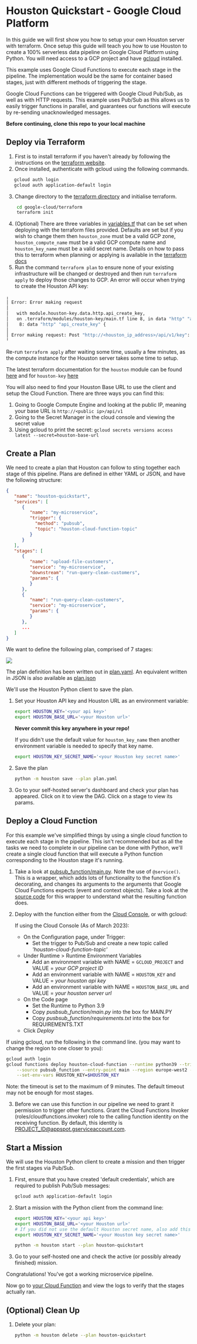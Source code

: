 
# Houston Quickstart - Google Cloud Platform
In this guide we will first show you how to setup your own Houston server with terraform. Once setup this guide will 
teach you how to use Houston to create a 100% serverless data pipeline on Google Cloud Platform using Python. You will 
need access to a GCP project and have [gcloud](https://cloud.google.com/sdk/install) installed.

This example uses Google Cloud Functions to execute each stage in the pipeline. The implementation would be the same for 
container based stages, just with different methods of triggering the stage.

Google Cloud Functions can be triggered with Google Cloud Pub/Sub, as well as with HTTP requests. This example uses 
Pub/Sub as this allows us to easily trigger functions in parallel, and guarantees our functions will execute by 
re-sending unacknowledged messages.

**Before continuing, clone this repo to your local machine**

## Deploy via Terraform

1. First is to install terraform if you haven't already by following the instructions on the 
[terraform website](https://developer.hashicorp.com/terraform/tutorials/gcp-get-started/install-cli).
2. Once installed, authenticate with gcloud using the following commands.
```bash
   gcloud auth login
   gcloud auth application-default login
```
3. Change directory to the [terraform directory](./google-cloud/terraform) and initialise terraform.
```bash
    cd google-cloud/terraform
    terraform init
```
4. (Optional) There are three variables in [variables.tf](./google-cloud/terraform/variables.tf) that can be set when deploying 
with the terraform files provided. Defaults are set but if you wish to change them then `houston_zone` must be a valid 
GCP zone, `houston_compute_name` must be a valid GCP compute name and `houston_key_name` must be a valid secret name.
Details on how to pass this to terraform when planning or applying is available in the 
[terraform docs](https://developer.hashicorp.com/terraform/cli/commands/plan)
5. Run the command `terraform plan` to ensure none of your existing infrastructure will be changed or destroyed and then
run `terraform apply` to deploy those changes to GCP. An error will occur when trying to create the Houston API key:
```bash
╷
│ Error: Error making request
│ 
│   with module.houston-key.data.http.api_create_key,
│   on .terraform/modules/houston-key/main.tf line 8, in data "http" "api_create_key":
│    8: data "http" "api_create_key" {
│ 
│ Error making request: Post "http://<houston_ip_address>/api/v1/key": dial tcp <houston_ip_address>:80: connect: connection refused
╵
```
Re-run `terraform apply` after waiting some time, usually a few minutes, as the compute instance for the Houston server 
takes some time to setup. 

The latest terraform documentation for the `houston` module can be found 
[here](https://registry.terraform.io/modules/datasparq-ai/houston/google/latest) and for `houston-key` 
[here](https://registry.terraform.io/modules/datasparq-ai/houston-key/google/latest)

You will also need to find your Houston Base URL to use the client and setup the Cloud Function. There are three ways
you can find this:
1. Going to Google Compute Engine and looking at the public IP, meaning your base URL is `http://<public ip>/api/v1`
2. Going to the Secret Manager in the cloud console and viewing the secret value
3. Using gcloud to print the secret: `gcloud secrets versions access latest --secret=houston-base-url`

## Create a Plan

We need to create a plan that Houston can follow to sting together each stage of this pipeline. Plans are defined in 
either YAML or JSON, and have the following structure:

```json
{
   "name": "houston-quickstart",
   "services": [
      {
         "name": "my-microservice",
         "trigger": {
           "method": "pubsub",
           "topic": "houston-cloud-function-topic"
         }
      }
   ],
   "stages": [
      {
         "name": "upload-file-customers",
         "service": "my-microservice",
         "downstream": "run-query-clean-customers",
         "params": {
         }
      },
      {
         "name": "run-query-clean-customers",
         "service": "my-microservice",
         "params": {
         }
      },
      ...
   ]
}
```

We want to define the following plan, comprised of 7 stages:

![](./plan.png)

The plan definition has been written out in [plan.yaml](plan.yaml). An equivalent written in JSON is also available as [plan.json](plan.json)

We'll use the Houston Python client to save the plan.

1. Set your Houston API key and Houston URL as an environment variable:  
   ```bash
   export HOUSTON_KEY='<your api key>'
   export HOUSTON_BASE_URL='<your Houston url>'
   ```
   **Never commit this key anywhere in your repo!**
   
    If you didn't use the default value for `houston_key_name` then another environment variable is needed to specify 
that key name.
    ```bash
    export HOUSTON_KEY_SECRET_NAME='<your Houston key secret name>'
    ```

2. Save the plan
   ```bash
   python -m houston save --plan plan.yaml
   ```

3. Go to your self-hosted server's dashboard and check your plan has appeared. Click on it to view the DAG. Click on a 
stage to view its params. 

## Deploy a Cloud Function

For this example we've simplified things by using a single cloud function to execute each stage in the pipeline. This 
isn't recommended but as all the tasks we need to complete in our pipeline can be done with Python, we'll create a 
single cloud function that will execute a Python function corresponding to the Houston stage it's running.

1. Take a look at [pubsub_function/main.py](pubsub_function/main.py). Note the use of `@service()`. 
   This is a wrapper, which adds lots of functionality to the function it's decorating, and changes its arguments 
   to the arguments that Google Cloud Functions expects (event and context objects).
   Take a look at the [source code](https://github.com/datasparq-intelligent-products/houston-python/blob/feature/cloud-function-wrapper/houston/gcp/cloud_function.py) 
   for this wrapper to understand what the resulting function does.  

2. Deploy with the function either from the [Cloud Console](https://console.cloud.google.com/functions), or with gcloud:

   If using the Cloud Console (As of March 2023):
     - On the Configuration page, under Trigger:
       - Set the trigger to Pub/Sub and create a new topic called _'houston-cloud-function-topic'_
     - Under Runtime > Runtime Environment Variables
       - Add an environment variable with NAME = `GCLOUD_PROJECT` and VALUE = _your GCP project ID_
       - Add an environment variable with NAME = `HOUSTON_KEY` and VALUE = _your houston api key_
       - Add an environment variable with NAME = `HOUSTON_BASE_URL` and VALUE = _your houston server url_
     - On the Code page
       - Set the Runtime to Python 3.9
       - Copy _pusbsub_function/main.py_ into the box for MAIN.PY  
       - Copy _pusbsub_function/requirements.txt_ into the box for REQUIREMENTS.TXT
     - Click _Deploy_

If using gcloud, run the following in the command line. (you may want to change the region to one closer to you):

   ```bash
   gcloud auth login
   gcloud functions deploy houston-cloud-function --runtime python39 --trigger-topic houston-cloud-function-topic \
       --source pubsub_function --entry-point main --region europe-west2 --timeout 540 \
       --set-env-vars HOUSTON_KEY=$HOUSTON_KEY
   ```
   Note: the timeout is set to the maximum of 9 minutes. The default timeout may not be enough for most stages. 

3. Before we can use this function in our pipeline we need to grant it permission to trigger other functions. Grant the Cloud Functions Invoker (roles/cloudfunctions.invoker) role to the calling function identity on the receiving function. By default, this identity is PROJECT_ID@appspot.gserviceaccount.com.

## Start a Mission

We will use the Houston Python client to create a mission and then trigger the first stages via Pub/Sub.

1. First, ensure that you have created 'default credentials', which are required to publish Pub/Sub messages:
   ```bash
   gcloud auth application-default login
   ```

2. Start a mission with the Python client from the command line: 
   ```bash
   export HOUSTON_KEY='<your api key>'
   export HOUSTON_BASE_URL='<your Houston url>'
   # If you did not use the default Houston secret name, also add this environment variable:
   export HOUSTON_KEY_SECRET_NAME='<your Houston key secret name>'
   
   python -m houston start --plan houston-quickstart
   ```

3. Go to your self-hosted one and check the active (or possibly already finished) mission.

Congratulations! You've got a working microservice pipeline. 

Now go to [your Cloud Function](https://console.cloud.google.com/functions/list) and view the logs to verify that the 
stages actually ran.

## (Optional) Clean Up

1. Delete your plan:
   ```bash
   python -m houston delete --plan houston-quickstart
   ```

